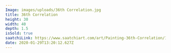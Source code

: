 ```yaml
---
Image: images/uploads/36th Correlation.jpg
title: 36th Correlation
height: 30
width: 40
depth: 1.5
isSold: true
saatchiLink: https://www.saatchiart.com/art/Painting-36th-Correlation/189576/3757011/view
date: 2020-01-29T13:20:12.627Z
---
```


